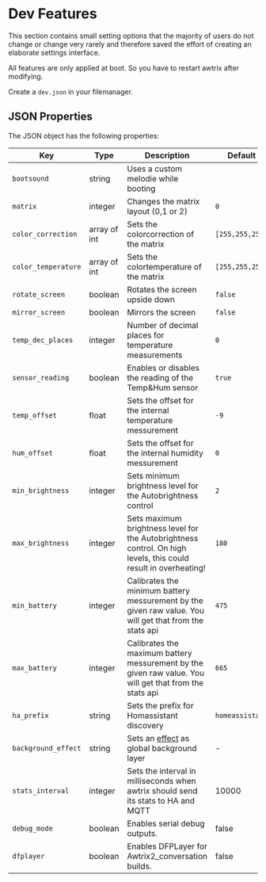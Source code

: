 # Dev Features

This section contains small setting options that the majority of users do not change or change very rarely and therefore saved the effort of creating an elaborate settings interface.

All features are only applied at boot. So you have to restart awtrix after modifying.   

Create a `dev.json` in your filemanager.

## JSON Properties

The JSON object has the following properties:

| Key | Type | Description | Default |
| --- | ---- | ----------- | ------- |
| `bootsound` | string | Uses a custom melodie while booting |  |
| `matrix` | integer | Changes the matrix layout (0,1 or 2) | `0` |
| `color_correction` | array of int | Sets the colorcorrection of the matrix | `[255,255,255]` |
| `color_temperature` | array of int | Sets the colortemperature of the matrix | `[255,255,255]` |
| `rotate_screen` | boolean | Rotates the screen upside down | `false` |
| `mirror_screen` | boolean | Mirrors the screen | `false` |
| `temp_dec_places` | integer | Number of decimal places for temperature measurements | `0` |
| `sensor_reading` | boolean | Enables or disables the reading of the Temp&Hum sensor | `true` |
| `temp_offset` | float | Sets the offset for the internal temperature messurement | `-9` |
| `hum_offset` | float | Sets the offset for the internal humidity messurement | `0` |
| `min_brightness` | integer | Sets minimum brightness level for the Autobrightness control | `2` |
| `max_brightness` | integer | Sets maximum brightness level for the Autobrightness control. On high levels, this could result in overheating! | `180` |
| `min_battery` | integer | Calibrates the minimum battery messurement by the given raw value. You will get that from the stats api | `475` |
| `max_battery` | integer | Calibrates the maximum battery messurement by the given raw value. You will get that from the stats api | `665` |
| `ha_prefix` | string | Sets the prefix for Homassistant discovery | `homeassistant` |
| `background_effect` | string | Sets an [effect](https://blueforcer.github.io/awtrix-light/#/effects) as global background layer | - |
| `stats_interval` | integer | Sets the interval in milliseconds when awtrix should send its stats to HA and MQTT | 10000 |
| `debug_mode` | boolean | Enables serial debug outputs. | false |
| `dfplayer` | boolean | Enables DFPLayer for Awtrix2_conversation builds. | false |